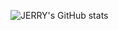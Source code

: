 ![JERRY's GitHub stats](https://github-readme-stats.vercel.app/api?username=JerryIs-strong&show_icons=true&theme=github_dark)
